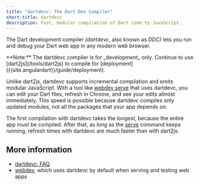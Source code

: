 ```yaml
---
title: "dartdevc: The Dart Dev Compiler"
short-title: dartdevc
description: Fast, modular compilation of Dart code to JavaScript.
---
```


The Dart development compiler _(dartdevc_, also known as _DDC)_
lets you run and debug your Dart web app in any modern web browser.

<aside class="alert alert-info" markdown="1">
  **Note:**
  The dartdevc compiler is for _development_ only.
  Continue to use [dart2js](/tools/dart2js)
  to compile for [deployment]({{site.angulardart}}/guide/deployment).
</aside>

Unlike dart2js,
dartdevc supports incremental compilation and emits modular JavaScript.
With a tool like [webdev serve][serve] that uses dartdevc,
you can edit your Dart files,
refresh in Chrome,
and see your edits almost immediately.
This speed is possible because dartdevc compiles only updated modules,
not all the packages that your app depends on.

The first compilation with dartdevc takes the longest,
because the entire app must be compiled.
After that, as long as the [serve][] command keeps running,
refresh times with dartdevc are much faster than with dart2js.

## More information

* [dartdevc: FAQ](/tools/dartdevc/faq)
* [webdev][], which uses dartdevc by default when serving and testing web apps

[serve]: /tools/webdev#serve
[webdev]: /tools/webdev
